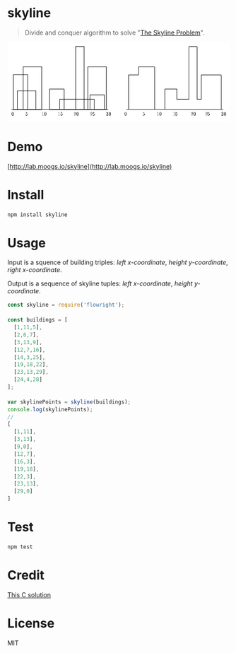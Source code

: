 # skyline

> Divide and conquer algorithm to solve "[The Skyline Problem](http://www.algorithmist.com/index.php/UVa_105)".

[![The Skyline Problem](./demo/skyline.png "The Skyline Problem")](http://lab.moogs.io/skyline)

# Demo

[http://lab.moogs.io/skyline](http://lab.moogs.io/skyline)

# Install

```bash
npm install skyline
```

# Usage

Input is a squence of building triples: *left x-coordinate*, *height y-coordinate*, *right x-coordinate*.

Output is a sequence of skyline tuples: *left x-coordinate*, *height y-coordinate*.

```javascript
const skyline = require('flowright');

const buildings = [
  [1,11,5],
  [2,6,7],
  [3,13,9],
  [12,7,16],
  [14,3,25],
  [19,18,22],
  [23,13,29],
  [24,4,28]
];

var skylinePoints = skyline(buildings);
console.log(skylinePoints);
//
[
  [1,11],
  [3,13],
  [9,0],
  [12,7],
  [16,3],
  [19,18],
  [22,3],
  [23,13],
  [29,0]
]
```

# Test

```bash
npm test
```

# Credit

[This C solution](https://ideone.com/tP0aIo)

# License

MIT
